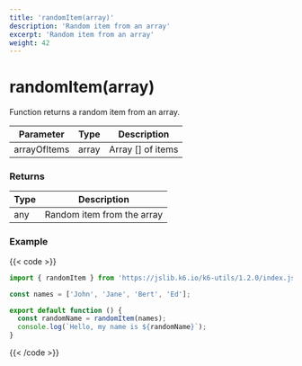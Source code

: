 ```yaml
---
title: 'randomItem(array)'
description: 'Random item from an array'
excerpt: 'Random item from an array'
weight: 42
---
```


# randomItem(array)

Function returns a random item from an array.

| Parameter    | Type  | Description       |
| ------------ | ----- | ----------------- |
| arrayOfItems | array | Array [] of items |

### Returns

| Type | Description                |
| ---- | -------------------------- |
| any  | Random item from the array |

### Example

{{< code >}}

```javascript
import { randomItem } from 'https://jslib.k6.io/k6-utils/1.2.0/index.js';

const names = ['John', 'Jane', 'Bert', 'Ed'];

export default function () {
  const randomName = randomItem(names);
  console.log(`Hello, my name is ${randomName}`);
}
```

{{< /code >}}
